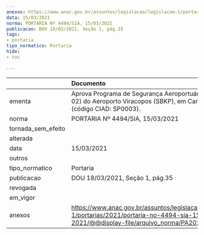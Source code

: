 ```yaml
---
anexos: https://www.anac.gov.br/assuntos/legislacao/legislacao-1/portarias/2021/portaria-no-4494-sia-15-03-2021/@@display-file/arquivo_norma/PA2021-4494.pdf
data: 15/03/2021
norma: PORTARIA Nº 4494/SIA, 15/03/2021
publicacao: DOU 18/03/2021, Seção 1, pág.35
tags:
- portaria
tipo_normatico: Portaria
hide: 
- toc 
 
---
```


|                    | Documento                                                                                                                                            |
|:-------------------|:-----------------------------------------------------------------------------------------------------------------------------------------------------|
| ementa             | Aprova Programa de Segurança Aeroportuária (Revisão 02) do Aeroporto Viracopos (SBKP), em Campinas/SP (código CIAD: SP0003).                         |
| norma              | PORTARIA Nº 4494/SIA, 15/03/2021                                                                                                                     |
| tornada_sem_efeito |                                                                                                                                                      |
| alterada           |                                                                                                                                                      |
| data               | 15/03/2021                                                                                                                                           |
| outros             |                                                                                                                                                      |
| tipo_normatico     | Portaria                                                                                                                                             |
| publicacao         | DOU 18/03/2021, Seção 1, pág.35                                                                                                                      |
| revogada           |                                                                                                                                                      |
| em_vigor           |                                                                                                                                                      |
| anexos             | https://www.anac.gov.br/assuntos/legislacao/legislacao-1/portarias/2021/portaria-no-4494-sia-15-03-2021/@@display-file/arquivo_norma/PA2021-4494.pdf |